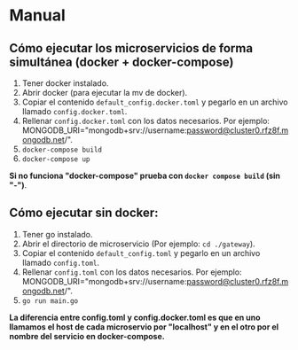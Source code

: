 # Manual

## Cómo ejecutar los microservicios de forma simultánea (docker + docker-compose)

1. Tener docker instalado.
2. Abrir docker (para ejecutar la mv de docker).
3. Copiar el contenido `default_config.docker.toml` y pegarlo en un archivo llamado `config.docker.toml`.
4. Rellenar `config.docker.toml` con los datos necesarios. Por ejemplo: MONGODB_URI="mongodb+srv://username:password@cluster0.rfz8f.mongodb.net/".
5. `docker-compose build`
6. `docker-compose up`

**Si no funciona "docker-compose" prueba con `docker compose build` (sin "-")**.

## Cómo ejecutar sin docker:

1. Tener go instalado.
2. Abrir el directorio de microservicio (Por ejemplo: `cd ./gateway`).
3. Copiar el contenido `default_config.toml` y pegarlo en un archivo llamado `config.toml`.
4. Rellenar `config.toml` con los datos necesarios. Por ejemplo: MONGODB_URI="mongodb+srv://username:password@cluster0.rfz8f.mongodb.net/".
5. `go run main.go`

**La diferencia entre config.toml y config.docker.toml es que en uno llamamos el host de cada microservio por "localhost" y en el otro por el nombre del servicio en docker-compose.**
